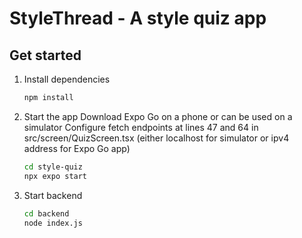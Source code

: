 # StyleThread - A style quiz app


## Get started

1. Install dependencies

   ```bash
   npm install
   ```

2. Start the app
   Download Expo Go on a phone or can be used on a simulator
   Configure fetch endpoints at lines 47 and 64 in src/screen/QuizScreen.tsx (either localhost for simulator or ipv4 address for Expo Go app)

   
   ```bash
   cd style-quiz
   npx expo start
   ```
4. Start backend
   
   ```bash
   cd backend
   node index.js
   ```
   

